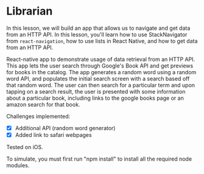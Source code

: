 # Librarian

In this lesson, we will build an app that allows us to navigate and get data from an HTTP API.  In this lesson, you'll learn how to use StackNavigator from `react-navigation`, how to use lists in React Native, and how to get data from an HTTP API.

React-native app to demonstrate usage of data retrieval from an HTTP API. This app lets the user search through Google's Book API and get previews for books in the catalog. The app generates a random word using a random word API, and populates the initial search screen with a search based off that random word. 
The user can then search for a particular term and upon tapping on a search result, the user is presented with some information about a particular book, including links to the google books page or an amazon search for that book.


Challenges implemented:
 * [x] Additional API (random word generator)
 * [x] Added link to safari webpages

Tested on iOS.

To simulate, you must first run "npm install" to install all the required node modules.
